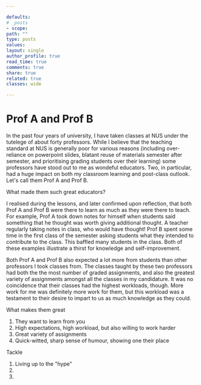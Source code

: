 ```yaml
---

defaults:
# _posts
- scope:
path: ""
type: posts
values:
layout: single
author_profile: true
read_time: true
comments: true
share: true
related: true
classes: wide

---
```


# Prof A and Prof B

In the past four years of university, I have taken classes at NUS under the tutelege of about forty professors. While I believe that the teaching standard at NUS is generally poor for various reasons (including over-reliance on powerpoint slides, blatant reuse of materials semester after semester, and prioritising grading students over their learning) some professors have stood out to me as wondeful educators. Two, in particular, had a huge impact on both my classroom learning and post-class outlook. Let's call them Prof A and Prof B.

What made them such great educators?

I realised during the lessons, and later confirmed upon reflection, that both Prof A and Prof B were there to learn as much as they were there to teach. For example, Prof A took down notes for himself when students said something that he thought was worth giving additional thought. A teacher regularly taking notes in class, who would have thought! Prof B spent some time in the first class of the semester asking students what they intended to contribute to the class. This baffled many students in the class. Both of these examples illustrate a thirst for knowledge and self-improvement.

Both Prof A and Prof B also expected a lot more from students than other professors I took classes from. The classes taught by these two professors had both the the most number of graded assignments, and also the greatest variety of assignments amongst all the classes in my candidature. It was no coincidence that their classes had the highest workloads, though. More work for me was definitely more work for them, but this workload was a testament to their desire to impart to us as much knowledge as they could. 

What makes them great
1. They want to learn from you 
2. High expectations, high workload, but also willing to work harder
3. Great variety of assignments
4. Quick-witted, sharp sense of humour, showing one their place


Tackle 
1. Living up to the "hype"
2. 
3. 



